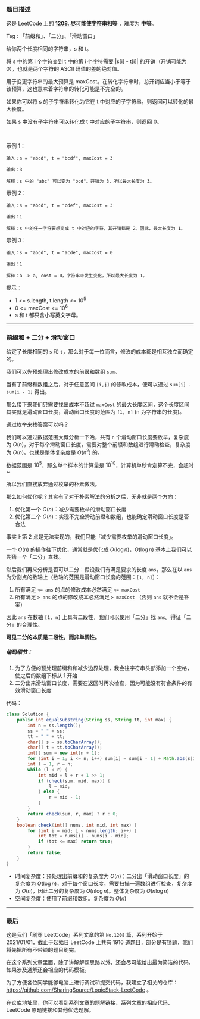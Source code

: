 ### 题目描述

这是 LeetCode 上的 **[1208. 尽可能使字符串相等](https://leetcode-cn.com/problems/get-equal-substrings-within-budget/solution/ni-bu-ke-neng-kan-bu-dong-de-qian-zhui-h-u4l1/)** ，难度为 **中等**。

Tag : 「前缀和」、「二分」、「滑动窗口」




给你两个长度相同的字符串，s 和 t。

将 s 中的第 i 个字符变到 t 中的第 i 个字符需要 |s[i] - t[i]| 的开销（开销可能为 0），也就是两个字符的 ASCII 码值的差的绝对值。

用于变更字符串的最大预算是 maxCost。在转化字符串时，总开销应当小于等于该预算，这也意味着字符串的转化可能是不完全的。

如果你可以将 s 的子字符串转化为它在 t 中对应的子字符串，则返回可以转化的最大长度。

如果 s 中没有子字符串可以转化成 t 中对应的子字符串，则返回 0。

 

示例 1：
```
输入：s = "abcd", t = "bcdf", maxCost = 3

输出：3

解释：s 中的 "abc" 可以变为 "bcd"。开销为 3，所以最大长度为 3。
```
示例 2：
```
输入：s = "abcd", t = "cdef", maxCost = 3

输出：1

解释：s 中的任一字符要想变成 t 中对应的字符，其开销都是 2。因此，最大长度为 1。
```
示例 3：
```
输入：s = "abcd", t = "acde", maxCost = 0

输出：1

解释：a -> a, cost = 0，字符串未发生变化，所以最大长度为 1。
```

提示：
* 1 <= s.length, t.length <= $10^5$
* 0 <= maxCost <= $10^6$
* s 和 t 都只含小写英文字母。

---

### 前缀和 + 二分 + 滑动窗口

给定了长度相同的 `s` 和 `t`，那么对于每一位而言，修改的成本都是相互独立而确定的。

我们可以先预处理出修改成本的前缀和数组 `sum`。

当有了前缀和数组之后，对于任意区间 `[i,j]` 的修改成本，便可以通过 `sum[j] - sum[i - 1]` 得出。

那么接下来我们只需要找出成本不超过 `maxCost` 的最大长度区间，这个长度区间其实就是滑动窗口长度，滑动窗口长度的范围为 `[1, n]` (n 为字符串的长度)。

通过枚举来找答案可以吗？

我们可以通过数据范围大概分析一下哈，共有 `n` 个滑动窗口长度要枚举，复杂度为 $O(n)$，对于每个滑动窗口长度，需要对整个前缀和数组进行滑动检查，复杂度为 $O(n)$。也就是整体复杂度是 $O(n^2)$ 的。

数据范围是 $10^5$，那么单个样本的计算量是 $10^{10}$，计算机单秒肯定算不完，会超时 ~

所以我们直接放弃通过枚举的朴素做法。

那么如何优化呢？其实有了对于朴素解法的分析之后，无非就是两个方向：

1. 优化第一个 $O(n)$：减少需要枚举的滑动窗口长度
2. 优化第二个 $O(n)$：实现不完全滑动前缀和数组，也能确定滑动窗口长度是否合法

事实上第 2 点是无法实现的，我们只能「减少需要枚举的滑动窗口长度」。

一个 $O(n)$ 的操作往下优化，通常就是优化成 $O(\log{n})$，$O(\log{n})$ 基本上我们可以先猜一个「二分」查找。

然后我们再来分析是否可以二分：假设我们有满足要求的长度 `ans`，那么在以 `ans` 为分割点的数轴上（数轴的范围是滑动窗口长度的范围：`[1, n]`）：

1. 所有满足 `<= ans` 的点的修改成本必然满足 `<= maxCost`
2. 所有满足 `> ans` 的点的修改成本必然满足 `> maxCost` （否则 `ans` 就不会是答案）

因此 `ans` 在数轴 `[1, n]` 上具有二段性，我们可以使用「二分」找 `ans`。得证「二分」的合理性。

**可见二分的本质是二段性，而非单调性。**

##### 编码细节：

1. 为了方便的预处理前缀和和减少边界处理，我会往字符串头部添加一个空格，使之后的数组下标从 1 开始
2. 二分出来滑动窗口长度，需要在返回时再次检查，因为可能没有符合条件的有效滑动窗口长度

代码：
```Java
class Solution {
    public int equalSubstring(String ss, String tt, int max) {
        int n = ss.length();
        ss = " " + ss;
        tt = " " + tt;
        char[] s = ss.toCharArray();
        char[] t = tt.toCharArray();
        int[] sum = new int[n + 1];
        for (int i = 1; i <= n; i++) sum[i] = sum[i - 1] + Math.abs(s[i] - t[i]);
        int l = 1, r = n;
        while (l < r) {
            int mid = l + r + 1 >> 1;
            if (check(sum, mid, max)) {
                l = mid;
            } else {
                r = mid - 1;
            }
        }
        return check(sum, r, max) ? r : 0;
    }
    boolean check(int[] nums, int mid, int max) {
        for (int i = mid; i < nums.length; i++) {
            int tot = nums[i] - nums[i - mid];
            if (tot <= max) return true;
        }
        return false;
    }
}
```
* 时间复杂度：预处理出前缀和的复杂度为 $O(n)$；二分出「滑动窗口长度」的复杂度为 $O(\log{n})$，对于每个窗口长度，需要扫描一遍数组进行检查，复杂度为 $O(n)$，因此二分的复杂度为 $O(n\log{n})$。整体复杂度为 $O(n\log{n})$
* 空间复杂度：使用了前缀和数组。复杂度为 $O(n)$

---

### 最后

这是我们「刷穿 LeetCode」系列文章的第 `No.1208` 篇，系列开始于 2021/01/01，截止于起始日 LeetCode 上共有 1916 道题目，部分是有锁题，我们将先把所有不带锁的题目刷完。

在这个系列文章里面，除了讲解解题思路以外，还会尽可能给出最为简洁的代码。如果涉及通解还会相应的代码模板。

为了方便各位同学能够电脑上进行调试和提交代码，我建立了相关的仓库：https://github.com/SharingSource/LogicStack-LeetCode 。

在仓库地址里，你可以看到系列文章的题解链接、系列文章的相应代码、LeetCode 原题链接和其他优选题解。


